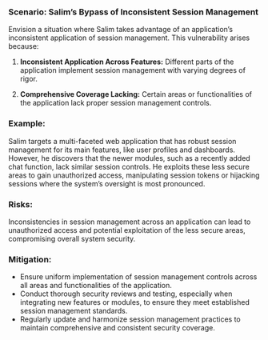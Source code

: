 ### Scenario: Salim’s Bypass of Inconsistent Session Management 
Envision a situation where Salim takes advantage of an application’s inconsistent application of session management. This vulnerability arises because: 

1. **Inconsistent Application Across Features:** Different parts of the application implement session management with varying degrees of rigor. 

2. **Comprehensive Coverage Lacking:** Certain areas or functionalities of the application lack proper session management controls. 

### Example: 

Salim targets a multi-faceted web application that has robust session management for its main features, like user profiles and dashboards. However, he discovers that the newer modules, such as a recently added chat function, lack similar session controls. He exploits these less secure areas to gain unauthorized access, manipulating session tokens or hijacking sessions where the system’s oversight is most pronounced. 

### Risks: 

Inconsistencies in session management across an application can lead to unauthorized access and potential exploitation of the less secure areas, compromising overall system security. 

### Mitigation: 

- Ensure uniform implementation of session management controls across all areas and functionalities of the application. 
- Conduct thorough security reviews and testing, especially when integrating new features or modules, to ensure they meet established session management standards. 
- Regularly update and harmonize session management practices to maintain comprehensive and consistent security coverage. 

 